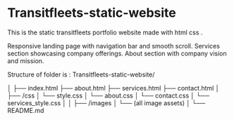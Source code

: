 # Transitfleets-static-website
This is the static transitfleets portfolio website made with html css . 

Responsive landing page with navigation bar and smooth scroll.
Services section showcasing company offerings.
About section with company vision and mission.

Structure of folder is :
Transitfleets-static-website/

│
├── index.html
├── about.html
├── services.html
├── contact.html
│
├── /css
│   └── style.css
│   └── about.css
│   └── contact.css
│   └── services_style.css
│
│
├── /images
│   └── (all image assets)
│
└── README.md
